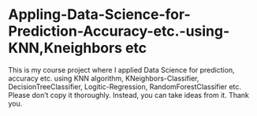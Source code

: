 # Appling-Data-Science-for-Prediction-Accuracy-etc.-using-KNN,Kneighbors etc
This is my course project where I applied Data Science for prediction, accuracy etc. using KNN algorithm, KNeighbors-Classifier, DecisionTreeClassifier, Logitic-Regression, RandomForestClassifier etc.
Please don’t copy it thoroughly. Instead, you can take ideas from it.
Thank you. 



